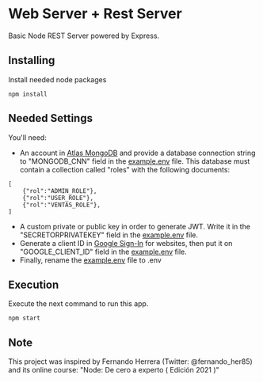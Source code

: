 # Web Server + Rest Server
Basic Node REST Server powered by Express.

## Installing

Install needed node packages

```
npm install
```
## Needed Settings

You'll need:
* An account in [Atlas MongoDB](https://www.mongodb.com/cloud/atlas) and provide a database connection string to "MONGODB_CNN" field in the [example.env](example.env) file. This database must contain a collection called "roles" with the following documents:
```
[
    {"rol":"ADMIN_ROLE"},
    {"rol":"USER_ROLE"},
    {"rol":"VENTAS_ROLE"},
]
```
* A custom private or public key in order to generate JWT. Write it in the "SECRETORPRIVATEKEY" field in the [example.env](example.env) file.
* Generate a client ID in [Google Sign-In](https://developers.google.com/identity/sign-in/web/sign-in) for websites, then put it on "GOOGLE_CLIENT_ID" field in the [example.env](example.env) file.
* Finally, rename the [example.env](example.env) file to .env

## Execution

Execute the next command to run this app.

```
npm start
```

## Note
This project was inspired by Fernando Herrera (Twitter: @fernando_her85) and its online course: "Node: De cero a experto ( Edición 2021 )"